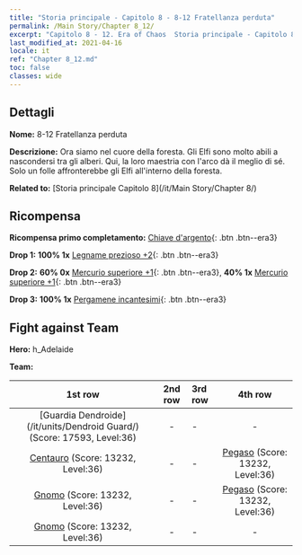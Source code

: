 ```yaml
---
title: "Storia principale - Capitolo 8 - 8-12 Fratellanza perduta"
permalink: /Main Story/Chapter 8_12/
excerpt: "Capitolo 8 - 12. Era of Chaos  Storia principale - Capitolo 8_12. 8-12 Fratellanza perduta"
last_modified_at: 2021-04-16
locale: it
ref: "Chapter 8_12.md"
toc: false
classes: wide
---
```


## Dettagli

 **Nome:** 8-12 Fratellanza perduta

 **Descrizione:** Ora siamo nel cuore della foresta. Gli Elfi sono molto abili a nascondersi tra gli alberi. Qui, la loro maestria con l'arco dà il meglio di sé. Solo un folle affronterebbe gli Elfi all'interno della foresta.

 **Related to:** [Storia principale Capitolo 8](/it/Main Story/Chapter 8/)

## Ricompensa

 **Ricompensa primo completamento:** [Chiave d'argento](/it/Items/con_693/){: .btn .btn--era3}

 **Drop 1:** **100% 1x** [Legname prezioso +2](/it/Items/mat_27/){: .btn .btn--era3}

 **Drop 2:** **60% 0x** [Mercurio superiore +1](/it/Items/mat_21/){: .btn .btn--era3}, **40% 1x** [Mercurio superiore +1](/it/Items/mat_21/){: .btn .btn--era3}

 **Drop 3:** **100% 1x** [Pergamene incantesimi](/it/Items/con_694/){: .btn .btn--era3}


## Fight against Team
 **Hero:** h_Adelaide

 **Team:**


  | 1st row | 2nd row | 3rd row | 4th row |
  |:----:|:----:|:----|:----:|
  | [Guardia Dendroide](/it/units/Dendroid Guard/) (Score: 17593, Level:36)  | - | - | - |
  | [Centauro](/it/units/Centaur/) (Score: 13232, Level:36)  | - | - | [Pegaso](/it/units/Pegasus/) (Score: 13232, Level:36)  |
  | [Gnomo](/it/units/Dwarf/) (Score: 13232, Level:36)  | - | - | [Pegaso](/it/units/Pegasus/) (Score: 13232, Level:36)  |
  | [Gnomo](/it/units/Dwarf/) (Score: 13232, Level:36)  | - | - | - |


